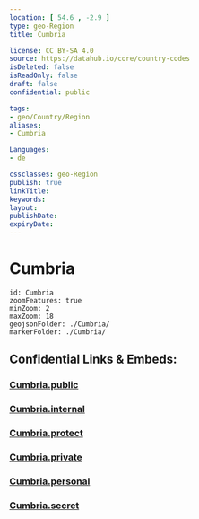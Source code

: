 ```yaml
---
location: [ 54.6 , -2.9 ] 
type: geo-Region
title: Cumbria

license: CC BY-SA 4.0
source: https://datahub.io/core/country-codes
isDeleted: false
isReadOnly: false
draft: false
confidential: public

tags:
- geo/Country/Region
aliases:
- Cumbria

Languages:
- de

cssclasses: geo-Region
publish: true
linkTitle: 
keywords: 
layout: 
publishDate: 
expiryDate: 
---
```


# Cumbria

```leaflet
id: Cumbria
zoomFeatures: true 
minZoom: 2 
maxZoom: 18
geojsonFolder: ./Cumbria/
markerFolder: ./Cumbria/
```


## Confidential Links & Embeds: 

### [Cumbria.public](/_public/\Earth\Continent\Europe\Europe~North\UK\England\Regions~England\North_West_EnglandCumbria.public.md) 

### [Cumbria.internal](/_internal/\Earth\Continent\Europe\Europe~North\UK\England\Regions~England\North_West_EnglandCumbria.internal.md) 

### [Cumbria.protect](/_protect/\Earth\Continent\Europe\Europe~North\UK\England\Regions~England\North_West_EnglandCumbria.protect.md) 

### [Cumbria.private](/_private/\Earth\Continent\Europe\Europe~North\UK\England\Regions~England\North_West_EnglandCumbria.private.md) 

### [Cumbria.personal](/_personal/\Earth\Continent\Europe\Europe~North\UK\England\Regions~England\North_West_EnglandCumbria.personal.md) 

### [Cumbria.secret](/_secret/\Earth\Continent\Europe\Europe~North\UK\England\Regions~England\North_West_EnglandCumbria.secret.md)

